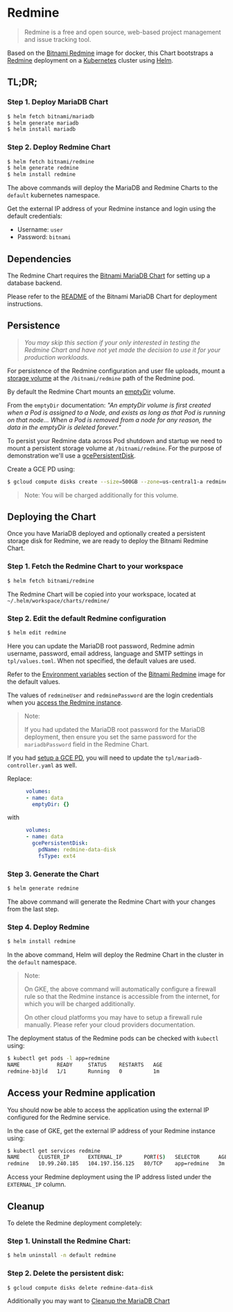 # Redmine

> Redmine is a free and open source, web-based project management and issue tracking tool.

Based on the [Bitnami Redmine](https://github.com/bitnami/bitnami-docker-redmine) image for docker, this Chart bootstraps a [Redmine](https://redmine.org/) deployment on a [Kubernetes](https://kubernetes.io) cluster using [Helm](https://helm.sh).

## TL;DR;

### Step 1. Deploy MariaDB Chart

```bash
$ helm fetch bitnami/mariadb
$ helm generate mariadb
$ helm install mariadb
```

### Step 2. Deploy Redmine Chart

```bash
$ helm fetch bitnami/redmine
$ helm generate redmine
$ helm install redmine
```

The above commands will deploy the MariaDB and Redmine Charts to the `default` kubernetes namespace.

Get the external IP address of your Redmine instance and login using the default credentials:

 - Username: `user`
 - Password: `bitnami`

## Dependencies

The Redmine Chart requires the [Bitnami MariaDB Chart](https://github.com/bitnami/charts/tree/master/mariadb) for setting up a database backend.

Please refer to the [README](https://github.com/bitnami/charts/tree/master/mariadb) of the Bitnami MariaDB Chart for deployment instructions.

## Persistence

> *You may skip this section if your only interested in testing the Redmine Chart and have not yet made the decision to use it for your production workloads.*

For persistence of the Redmine configuration and user file uploads, mount a [storage volume](http://kubernetes.io/v1.0/docs/user-guide/volumes.html) at the `/bitnami/redmine` path of the Redmine pod.

By default the Redmine Chart mounts an [emptyDir](http://kubernetes.io/docs/user-guide/volumes/#emptydir) volume.

From the `emptyDir` documentation: *"An emptyDir volume is first created when a Pod is assigned to a Node, and exists as long as that Pod is running on that node... When a Pod is removed from a node for any reason, the data in the emptyDir is deleted forever."*

To persist your Redmine data across Pod shutdown and startup we need to mount a persistent storage volume at `/bitnami/redmine`. For the purpose of demonstration we'll use a [gcePersistentDisk](http://kubernetes.io/docs/user-guide/volumes/#gcepersistentdisk).

Create a GCE PD using:

```bash
$ gcloud compute disks create --size=500GB --zone=us-central1-a redmine-data-disk
```

> Note: You will be charged additionally for this volume.

## Deploying the Chart

Once you have MariaDB deployed and optionally created a persistent storage disk for Redmine, we are ready to deploy the Bitnami Redmine Chart.

### Step 1. Fetch the Redmine Chart to your workspace

```bash
$ helm fetch bitnami/redmine
```

The Redmine Chart will be copied into your workspace, located at `~/.helm/workspace/charts/redmine/`

### Step 2. Edit the default Redmine configuration

```bash
$ helm edit redmine
```

Here you can update the MariaDB root password, Redmine admin username, password, email address, language and SMTP settings in `tpl/values.toml`. When not specified, the default values are used.

Refer to the [Environment variables](https://github.com/bitnami/bitnami-docker-redmine/#environment-variables) section of the [Bitnami Redmine](https://github.com/bitnami/bitnami-docker-redmine) image for the default values.

The values of `redmineUser` and `redminePassword` are the login credentials when you [access the Redmine instance](#access-your-redmine-application).

> Note:
>
> If you had updated the MariaDB root password for the MariaDB deployment, then ensure you set the same password for the `mariadbPassword` field in the Redmine Chart.

If you had [setup a GCE PD](#Persistence), you will need to update the `tpl/mariadb-controller.yaml` as well.

Replace:

```yaml
      volumes:
      - name: data
        emptyDir: {}
```

with

```yaml
      volumes:
      - name: data
        gcePersistentDisk:
          pdName: redmine-data-disk
          fsType: ext4
```

### Step 3. Generate the Chart

```bash
$ helm generate redmine
```

The above command will generate the Redmine Chart with your changes from the last step.

### Step 4. Deploy Redmine

```bash
$ helm install redmine
```

In the above command, Helm will deploy the Redmine Chart in the cluster in the `default` namespace.

> Note:
>
> On GKE, the above command will automatically configure a firewall rule so that the Redmine instance is accessible from the internet, for which you will be charged additionally.
>
> On other cloud platforms you may have to setup a firewall rule manually. Please refer your cloud providers documentation.

The deployment status of the Redmine pods can be checked with `kubectl` using:

```bash
$ kubectl get pods -l app=redmine
NAME            READY     STATUS    RESTARTS   AGE
redmine-b3jld   1/1       Running   0          1m
```

## Access your Redmine application

You should now be able to access the application using the external IP configured for the Redmine service.

In the case of GKE, get the external IP address of your Redmine instance using:

```bash
$ kubectl get services redmine
NAME      CLUSTER_IP      EXTERNAL_IP       PORT(S)   SELECTOR      AGE
redmine   10.99.240.185   104.197.156.125   80/TCP    app=redmine   3m
```

Access your Redmine deployment using the IP address listed under the `EXTERNAL_IP` column.

## Cleanup

To delete the Redmine deployment completely:

### Step 1. Uninstall the Redmine Chart:

```bash
$ helm uninstall -n default redmine
```

### Step 2. Delete the persistent disk:

```bash
$ gcloud compute disks delete redmine-data-disk
```

Additionally you may want to [Cleanup the MariaDB Chart](https://github.com/bitnami/charts/tree/master/mariadb#cleanup)
